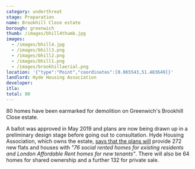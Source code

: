 ```yaml
---
category: underthreat
stage: Preparation 
name: Brookhill Close estate 
borough: greenwich
thumb: /images/bhill4thumb.jpg
images:
  - /images/bhill4.jpg
  - /images/bhill3.png
  - /images/bhill2.png
  - /images/bhill1.png
  - /images/brookhillaerial.png
location: '{"type":"Point","coordinates":[0.065543,51.483649]}'
landlord: Hyde Housing Association
developer:
itla:
total: 80
---
```

80 homes have been earmarked for demolition on Greenwich's Brookhill Close estate.

A ballot was approved in May 2019 and plans are now being drawn up in a preliminary design stage before going out to consultation. Hyde Housing Association, which owns the estate, [says that the plans will](https://www.hyde-housing.co.uk/news/estate-regeneration/putting-resident-engagement-at-the-heart-of-regeneration/) provide 272 new flats and houses with _"76 social rented homes for existing residents and London Affordable Rent homes for new tenants"_. There will also be 64 homes for shared ownership and a further 132 for private sale.
